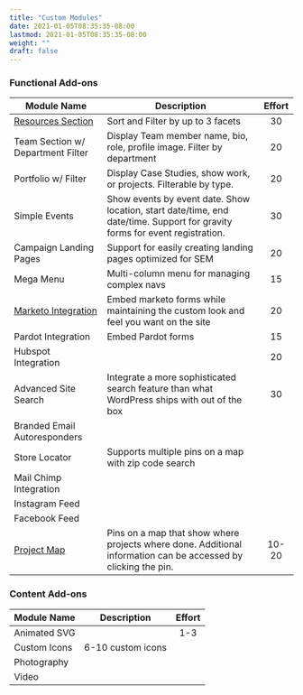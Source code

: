 ```yaml
---
title: "Custom Modules"
date: 2021-01-05T08:35:35-08:00
lastmod: 2021-01-05T08:35:35-08:00
weight: ""
draft: false
---
```


### Functional Add-ons

| Module Name | Description  | Effort |
| ---------------- | ---------- | :----: |
| [Resources Section](resources) | Sort and Filter by up to 3 facets | 30 |
| Team Section w/ Department Filter | Display Team member name, bio, role, profile image. Filter by department | 20 |
| Portfolio w/ Filter | Display Case Studies, show work, or projects. Filterable by type. | 20     |
| Simple Events | Show events by event date. Show location, start date/time, end date/time. Support for gravity forms for event registration. | 30     |
| Campaign Landing Pages | Support for easily creating landing pages optimized for SEM | 20     |
| Mega Menu | Multi-column menu for managing complex navs | 15 |
| [Marketo Integration](/sales-tools/available-modules/marketo-integration) | Embed marketo forms while maintaining the custom look and feel you want on the site | 20 |
| Pardot Integration | Embed Pardot forms | 15 |
| Hubspot Integration|| 20 |
| Advanced Site Search| Integrate a more sophisticated search feature than what WordPress ships with out of the box| 30 |
| Branded Email Autoresponders||
| Store Locator| Supports multiple pins on a map with zip code search|
| Mail Chimp Integration|
| Instagram Feed|
| Facebook Feed|
|[Project Map](project-map)|Pins on a map that show where projects where done. Additional information can be accessed by clicking the pin.| 10-20 |

### Content Add-ons

| Module Name  | Description | Effort |
| ------------ | ----------- | :----: |
| Animated SVG |             | 1-3 |
| Custom Icons | 6-10 custom icons |        |
| Photography  |
| Video        |             |        |
